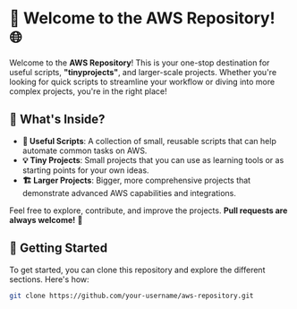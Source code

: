 # 🚀 Welcome to the AWS Repository! 🌐

Welcome to the **AWS Repository**! This is your one-stop destination for useful scripts, **"tinyprojects"**, and larger-scale projects. Whether you're looking for quick scripts to streamline your workflow or diving into more complex projects, you're in the right place! 

## 📂 What's Inside?

- **🔧 Useful Scripts**: A collection of small, reusable scripts that can help automate common tasks on AWS.
- **💡 Tiny Projects**: Small projects that you can use as learning tools or as starting points for your own ideas.
- **🏗️ Larger Projects**: Bigger, more comprehensive projects that demonstrate advanced AWS capabilities and integrations.

Feel free to explore, contribute, and improve the projects. **Pull requests are always welcome!** 🙌

## 🚀 Getting Started

To get started, you can clone this repository and explore the different sections. Here's how:

```bash
git clone https://github.com/your-username/aws-repository.git
